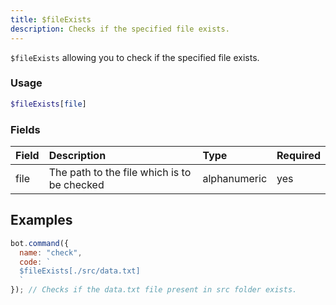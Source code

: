 ```yaml
---
title: $fileExists
description: Checks if the specified file exists.
---
```


`$fileExists` allowing you to check if the specified file exists.

### Usage

```php
$fileExists[file]
```

### Fields

| Field | Description | Type | Required |
| :--- | :--- | :--- | :--- |
| file | The path to the file which is to be checked | alphanumeric | yes |

## Examples

```javascript
bot.command({
  name: "check",
  code: `
  $fileExists[./src/data.txt]
  `
}); // Checks if the data.txt file present in src folder exists.
```

